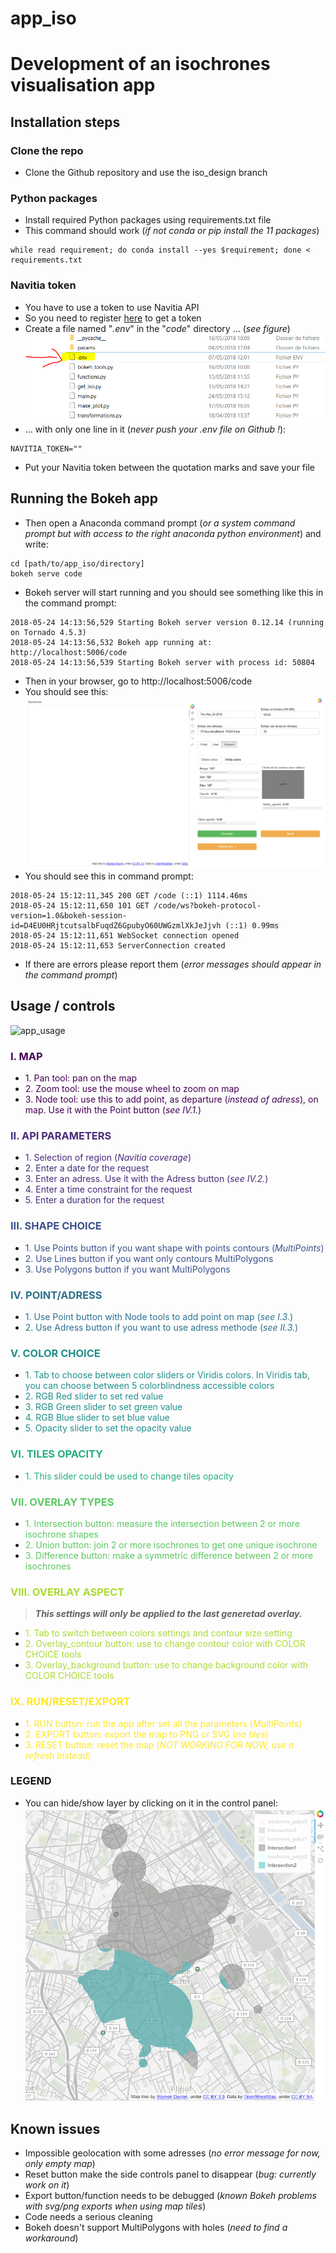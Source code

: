 # app_iso
# Development of an isochrones visualisation app

## Installation steps
### Clone the repo
- Clone the Github repository and use the iso_design branch

### Python packages
- Install required Python packages using requirements.txt file
- This command should work (*if not conda or pip install the 11 packages*)
```
while read requirement; do conda install --yes $requirement; done < requirements.txt
```

### Navitia token
- You have to use a token to use Navitia API
- So you need to register [here](https://www.navitia.io/register/) to get a token
- Create a file named "*.env*" in the "*code*" directory ... (*see figure*)
![token](./screenshots/token.png)
- ... with only one line in it (*never push your .env file on Github !*):

```
NAVITIA_TOKEN=""
```
- Put your Navitia token between the quotation marks and save your file

## Running the Bokeh app
- Then open a Anaconda command prompt (*or a system command prompt but with access to the right anaconda python environment*) and write:
```
cd [path/to/app_iso/directory]
bokeh serve code
```
- Bokeh server will start running and you should see something like this in the command prompt:
```
2018-05-24 14:13:56,529 Starting Bokeh server version 0.12.14 (running on Tornado 4.5.3)
2018-05-24 14:13:56,532 Bokeh app running at: http://localhost:5006/code
2018-05-24 14:13:56,539 Starting Bokeh server with process id: 50804
```
- Then in your browser, go to http://localhost:5006/code
- You should see this: ![app](./screenshots/app.png)
- You should see this in command prompt:
```
2018-05-24 15:12:11,345 200 GET /code (::1) 1114.46ms
2018-05-24 15:12:11,650 101 GET /code/ws?bokeh-protocol-version=1.0&bokeh-session-id=D4EU0HRjtcutsalbFuqdZ6GpubyO60UWGzmlXkJeJjvh (::1) 0.99ms
2018-05-24 15:12:11,651 WebSocket connection opened
2018-05-24 15:12:11,653 ServerConnection created
```
- If there are errors please report them (*error messages should appear in the command prompt*)

## Usage / controls
![app_usage](/screenshots/app_usage.png)
### <span style="color:#440154"> I. MAP </span>
* <span style="color:#440154">1. Pan tool: pan on the map</span>
* <span style="color:#440154">2. Zoom tool: use the mouse wheel to zoom on map</span>
* <span style="color:#440154">3. Node tool: use this to add point, as departure (<i>instead of adress</i>), on map. Use it with the Point button (<i>see IV.1.</i>)</span>

### <span style="color:#472B7A"> II. API PARAMETERS </span>
* <span style="color:#472B7A">1. Selection of region (<i>Navitia coverage</i>)</span>
* <span style="color:#472B7A">2. Enter a date for the request</span>
* <span style="color:#472B7A">3. Enter an adress. Use it with the Adress button (<i>see IV.2.</i>)</span>
* <span style="color:#472B7A">4. Enter a time constraint for the request</span>
* <span style="color:#472B7A">5. Enter a duration for the request</span>

### <span style="color:#3B518A"> III. SHAPE CHOICE </span>
* <span style="color:#3B518A">1. Use Points button if you want shape with points contours (<i>MultiPoints</i>)</span>
* <span style="color:#3B518A">2. Use Lines button if you want only contours MultiPolygons</span>
* <span style="color:#3B518A">3. Use Polygons button if you want MultiPolygons</span>

### <span style="color:#2C718E"> IV. POINT/ADRESS </span>
* <span style="color:#2C718E">1. Use Point button with Node tools to add point on map (<i>see I.3.</i>)</span>
* <span style="color:#2C718E">2. Use Adress button if you want to use adress methode (<i>see II.3.</i>)</span>

### <span style="color:#208F8C"> V. COLOR CHOICE </span>
* <span style="color:#208F8C">1. Tab to choose between color sliders or Viridis colors. In Viridis tab, you can choose between 5 colorblindness accessible colors</span>
* <span style="color:#208F8C">2. RGB Red slider to set red value</span>
* <span style="color:#208F8C">3. RGB Green slider to set green value</span>
* <span style="color:#208F8C">4. RGB Blue slider to set blue value</span>
* <span style="color:#208F8C">5. Opacity slider to set the opacity value</span>

### <span style="color:#27AD80"> VI. TILES OPACITY </span>
* <span style="color:#27AD80">1. This slider could be used to change tiles opacity</span>

### <span style="color:#5BC862"> VII. OVERLAY TYPES </span>
* <span style="color:#5BC862">1. Intersection button: measure the intersection between 2 or more isochrone shapes</span>
* <span style="color:#5BC862">2. Union button: join 2 or more isochrones to get one unique isochrone</span>
* <span style="color:#5BC862">3. Difference button: make a symmetric difference between 2 or more isochrones</span>

### <span style="color:#AADB32"> VIII. OVERLAY ASPECT </span>
> ***This settings will only be applied to the last generetad overlay.***

* <span style="color:#AADB32">1. Tab to switch between colors settings and contour size setting</span>
* <span style="color:#AADB32">2. Overlay_contour button: use to change contour color with COLOR CHOICE tools</span>
* <span style="color:#AADB32">3. Overlay_background button: use to change background color with COLOR CHOICE tools</span>

### <span style="color:#FDE724"> IX. RUN/RESET/EXPORT </span>
* <span style="color:#FDE724">1. RUN button: run the app after set all the parameters (<i>MultiPoints</i>)</span>
* <span style="color:#FDE724">2. EXPORT button: export the map to PNG or SVG (<i>no tiles</i>)</span>
* <span style="color:#FDE724">3. RESET button: reset the map (<i>NOT WORKING FOR NOW, use a refresh instead</i>)</span>

### LEGEND
* You can hide/show layer by clicking on it in the control panel:
![legend](./screenshots/legend.png) 

## Known issues
- Impossible geolocation with some adresses (*no error message for now, only empty map*)
- Reset button make the side controls panel to disappear (*bug: currently work on it*)
- Export button/function needs to be debugged (*known Bokeh problems with svg/png exports when using map tiles*)
- Code needs a serious cleaning
- Bokeh doesn't support MultiPolygons with holes (*need to find a workaround*)
